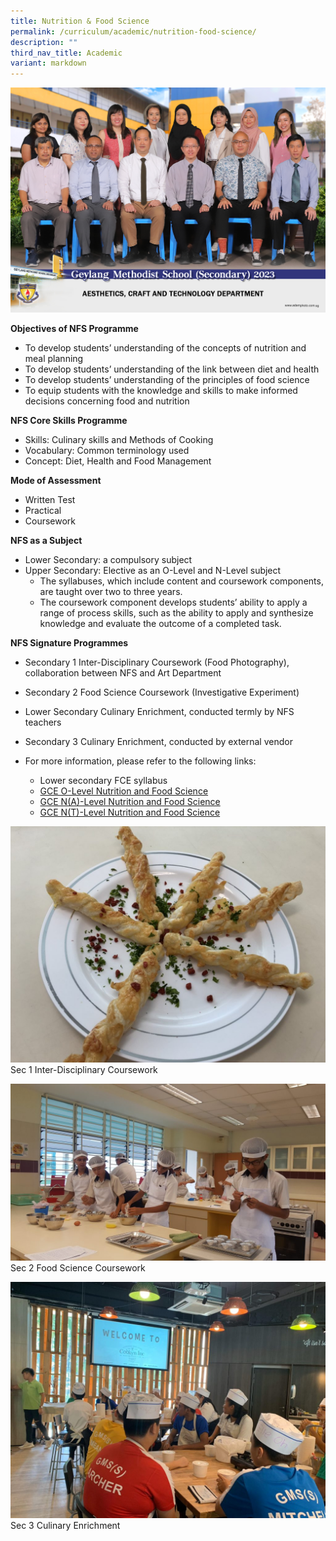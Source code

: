 ```yaml
---
title: Nutrition & Food Science
permalink: /curriculum/academic/nutrition-food-science/
description: ""
third_nav_title: Academic
variant: markdown
---
```

![](/images/aesthetics__craft_and_technology_department_2.jpg)

**Objectives of NFS Programme**

*   To develop students’ understanding of the concepts of nutrition and meal planning
*   To develop students’ understanding of the link between diet and health
*   To develop students’ understanding of the principles of food science
*   To equip students with the knowledge and skills to make informed decisions concerning food and nutrition

**NFS Core Skills Programme**

*   Skills: Culinary skills and Methods of Cooking
*   Vocabulary: Common terminology used
*   Concept: Diet, Health and Food Management

**Mode of Assessment**

*   Written Test
*   Practical
*   Coursework

**NFS as a Subject**

*   Lower Secondary: a compulsory subject
*   Upper Secondary: Elective as an O-Level and N-Level subject
    *   The syllabuses, which include content and coursework components, are taught over two to three years.
    *   The coursework component develops students’ ability to apply a range of process skills, such as the ability to apply and synthesize knowledge and evaluate the outcome of a completed task.

**NFS Signature Programmes**

*   Secondary 1 Inter-Disciplinary Coursework (Food Photography), collaboration between NFS and Art Department
*   Secondary 2 Food Science Coursework (Investigative Experiment)
*   Lower Secondary Culinary Enrichment, conducted termly by NFS teachers
*   Secondary 3 Culinary Enrichment, conducted by external vendor

*   For more information, please refer to the following links:
    *   Lower secondary FCE syllabus
    *   [GCE O-Level Nutrition and Food Science](https://www.seab.gov.sg/docs/default-source/national-examinations/syllabus/olevel/2024syllabus/6097_y24_sy.pdf)
    *   [GCE N(A)-Level Nutrition and Food Science](https://www.seab.gov.sg/docs/default-source/national-examinations/syllabus/nlevel/2024syllabus/6073_y24_sy.pdf)
    *   [GCE N(T)-Level Nutrition and Food Science](https://www.seab.gov.sg/docs/default-source/national-examinations/syllabus/nlevel/2024syllabus/5979_y24_sy.pdf)

![](/images/Cheese-BT_Isaac-1024x768.jpg)
Sec 1 Inter-Disciplinary Coursework 

![](/images/Sec-2-Food-Sci-3-1024x576.jpg)
Sec 2 Food Science Coursework 

![](/images/S3-Culinary-1-1024x768.jpeg)
Sec 3 Culinary Enrichment